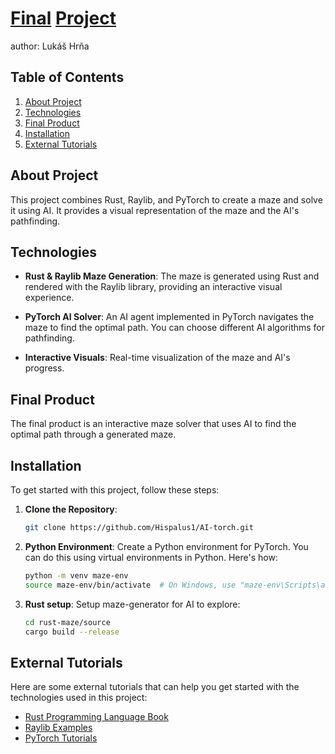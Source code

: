 # <ins>Final</ins> <ins>Project</ins>
author: Lukáš Hrňa

## Table of Contents

1. [About Project](#about-project)
2. [Technologies](#technologies)
3. [Final Product](#final-product)
4. [Installation](#installation)
5. [External Tutorials](#external-tutorials)

## About Project

This project combines Rust, Raylib, and PyTorch to create a maze and solve it using AI. It provides a visual representation of the maze and the AI's pathfinding.

## Technologies

- **Rust & Raylib Maze Generation**: The maze is generated using Rust and rendered with the Raylib library, providing an interactive visual experience.

- **PyTorch AI Solver**: An AI agent implemented in PyTorch navigates the maze to find the optimal path. You can choose different AI algorithms for pathfinding.

- **Interactive Visuals**: Real-time visualization of the maze and AI's progress.

## Final Product

The final product is an interactive maze solver that uses AI to find the optimal path through a generated maze.

## Installation

To get started with this project, follow these steps:

1. **Clone the Repository**:

   ```bash
   git clone https://github.com/Hispalus1/AI-torch.git

2. **Python Environment**: Create a Python environment for PyTorch. You can do this using virtual environments in Python. Here's how:

   ```bash
   python -m venv maze-env
   source maze-env/bin/activate  # On Windows, use "maze-env\Scripts\activate"

3. **Rust setup**: Setup maze-generator for AI to explore:
   ```bash
   cd rust-maze/source
   cargo build --release

## External Tutorials

Here are some external tutorials that can help you get started with the technologies used in this project:

- [Rust Programming Language Book](https://doc.rust-lang.org/book/)
- [Raylib Examples](https://www.raylib.com/examples.html)
- [PyTorch Tutorials](https://pytorch.org/tutorials/)

